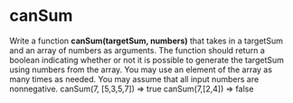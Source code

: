 # canSum

Write a function **canSum(targetSum, numbers)** that takes in a targetSum and an array of numbers as arguments.
The function should return a boolean indicating whether or not it is possible to generate the targetSum using numbers from the array.
You may use an element of the array as many times as needed.
You may assume that all input numbers are nonnegative.
canSum(7, [5,3,5,7]) => true
canSum(7,[2,4]) => false